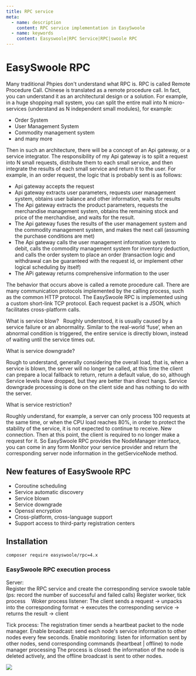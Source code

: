 ```yaml
---
title: RPC service
meta:
  - name: description
    content: RPC service implementation in EasySwoole
  - name: keywords
    content: Easyswoole|RPC Service|RPC|swoole RPC
---
```


# EasySwoole RPC
Many traditional Phpies don't understand what RPC is. RPC is called Remote Procedure Call. Chinese is translated as a remote procedure call. In fact, you can understand it as an architectural design or a solution.
For example, in a huge shopping mall system, you can split the entire mall into N micro-services (understand as N independent small modules), for example:
    
- Order System
- User Management System
- Commodity management system
- and many more 

Then in such an architecture, there will be a concept of an Api gateway, or a service integrator. The responsibility of my Api gateway is to split a request into N small requests, distribute them to each small service, and then integrate the results of each small service and return it to the user. For example, in an order request, the logic that is probably sent is as follows:
- Api gateway accepts the request
- Api gateway extracts user parameters, requests user management system, obtains user balance and other information, waits for results
- The Api gateway extracts the product parameters, requests the merchandise management system, obtains the remaining stock and price of the merchandise, and waits for the result.
- The Api gateway fuses the results of the user management system and the commodity management system, and makes the next call (assuming the purchase conditions are met)
- The Api gateway calls the user management information system to debit, calls the commodity management system for inventory deduction, and calls the order system to place an order (transaction logic and withdrawal can be guaranteed with the request id, or implement other logical scheduling by itself)
- The APi gateway returns comprehensive information to the user

The behavior that occurs above is called a remote procedure call. There are many communication protocols implemented by the calling process, such as the common HTTP protocol. The EasySwoole RPC is implemented using a custom short-link TCP protocol. Each request packet is a JSON, which facilitates cross-platform calls.

What is service blow?
 
Roughly understood, it is usually caused by a service failure or an abnormality. Similar to the real-world ‘fuse’, when an abnormal condition is triggered, the entire service is directly blown, instead of waiting until the service times out.

What is service downgrade?

Rough to understand, generally considering the overall load, that is, when a service is blown, the server will no longer be called, at this time the client can prepare a local fallback to return, return a default value, do so, although Service levels have dropped, but they are better than direct hangs.
Service downgrade processing is done on the client side and has nothing to do with the server.

What is service restriction?

Roughly understand, for example, a server can only process 100 requests at the same time, or when the CPU load reaches 80%, in order to protect the stability of the service, it is not expected to continue to receive.
New connection. Then at this point, the client is required to no longer make a request for it. So EasySwoole RPC provides the NodeManager interface, you can come in any form
Monitor your service provider and return the corresponding server node information in the getServiceNode method.

## New features of EasySwoole RPC
 - Coroutine scheduling
 - Service automatic discovery
 - Service blown
 - Service downgrade
 - Openssl encryption
 - Cross-platform, cross-language support
 - Support access to third-party registration centers
## Installation
```
composer require easyswoole/rpc=4.x
```

### EasySwoole RPC execution process

Server:  
Register the RPC service and create the corresponding service swoole table (ps: record the number of successful and failed calls)
Register worker, tick process
  
Woker process listener:
The client sends a request -> unpacks into the corresponding format -> executes the corresponding service -> returns the result -> client

Tick process:
The registration timer sends a heartbeat packet to the node manager.
Enable broadcast: send each node's service information to other nodes every few seconds.
Enable monitoring: listen for information sent by other nodes, send corresponding commands (heartbeat | offline) to node manager processing
The process is closed: the information of the node is deleted actively, and the offline broadcast is sent to other nodes.

![](/resources/rpcDesign.png)